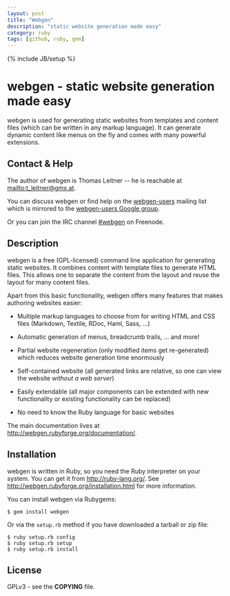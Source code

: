 ```yaml
---
layout: post
title: "Webgen"
description: "static website generation made easy"
category: ruby
tags: [github, ruby, gem]
---
```

{% include JB/setup %}

# webgen - static website generation made easy

webgen is used for generating static websites from templates and content
files (which can be written in any markup language). It can generate
dynamic content like menus on the fly and comes with many powerful
extensions.


## Contact & Help

The author of webgen is Thomas Leitner -- he is reachable at <mailto:t_leitner@gmx.at>.

You can discuss webgen or find help on the [webgen-users] mailing list
which is mirrored to the [webgen-users Google group].

Or you can join the IRC channel [#webgen] on Freenode.

[webgen-users]: http://rubyforge.org/pipermail/webgen-users/
[webgen-users Google group]: https://groups.google.com/forum/?fromgroups#!forum/webgen-users
[#webgen]: irc://chat.freenode.net/#webgen


## Description

webgen is a free (GPL-licensed) command line application for generating
static websites. It combines content with template files to generate
HTML files. This allows one to separate the content from the layout and
reuse the layout for many content files.

Apart from this basic functionality, webgen offers many features that
makes authoring websites easier:

* Multiple markup languages to choose from for writing HTML and CSS
  files (Markdown, Textile, RDoc, Haml, Sass, ...)

* Automatic generation of menus, breadcrumb trails, ... and more!

* Partial website regeneration (only modified items get re-generated)
  which reduces website generation time enormously

* Self-contained website (all generated links are relative, so one can
  view the website *without a web server*)

* Easily extendable (all major components can be extended with new
  functionality or existing functionality can be replaced)

* No need to know the Ruby language for basic websites

The main documentation lives at <http://webgen.rubyforge.org/documentation/>.


## Installation

webgen is written in Ruby, so you need the Ruby interpreter on your
system. You can get it from http://ruby-lang.org/. See
<http://webgen.rubyforge.org/installation.html> for more information.

You can install webgen via Rubygems:

    $ gem install webgen

Or via the `setup.rb` method if you have downloaded a tarball or zip file:

    $ ruby setup.rb config
    $ ruby setup.rb setup
    $ ruby setup.rb install


## License

GPLv3 - see the **COPYING** file.
